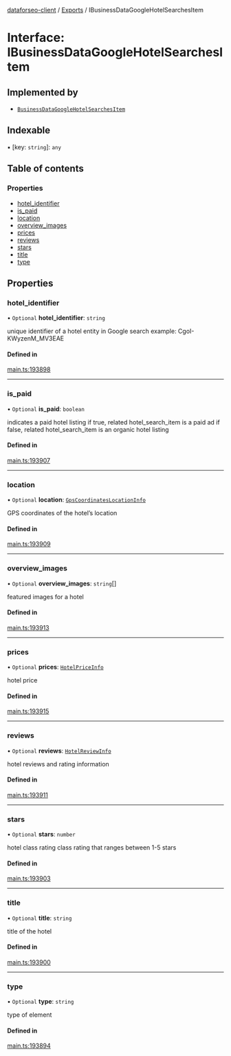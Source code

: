 [dataforseo-client](../README.md) / [Exports](../modules.md) / IBusinessDataGoogleHotelSearchesItem

# Interface: IBusinessDataGoogleHotelSearchesItem

## Implemented by

- [`BusinessDataGoogleHotelSearchesItem`](../classes/BusinessDataGoogleHotelSearchesItem.md)

## Indexable

▪ [key: `string`]: `any`

## Table of contents

### Properties

- [hotel\_identifier](IBusinessDataGoogleHotelSearchesItem.md#hotel_identifier)
- [is\_paid](IBusinessDataGoogleHotelSearchesItem.md#is_paid)
- [location](IBusinessDataGoogleHotelSearchesItem.md#location)
- [overview\_images](IBusinessDataGoogleHotelSearchesItem.md#overview_images)
- [prices](IBusinessDataGoogleHotelSearchesItem.md#prices)
- [reviews](IBusinessDataGoogleHotelSearchesItem.md#reviews)
- [stars](IBusinessDataGoogleHotelSearchesItem.md#stars)
- [title](IBusinessDataGoogleHotelSearchesItem.md#title)
- [type](IBusinessDataGoogleHotelSearchesItem.md#type)

## Properties

### hotel\_identifier

• `Optional` **hotel\_identifier**: `string`

unique identifier of a hotel entity in Google search
example:
CgoI-KWyzenM_MV3EAE

#### Defined in

[main.ts:193898](https://github.com/dataforseo/TypeScriptClient/blob/7ca1aa4/main.ts#L193898)

___

### is\_paid

• `Optional` **is\_paid**: `boolean`

indicates a paid hotel listing
if true, related hotel_search_item is a paid ad
if false, related hotel_search_item is an organic hotel listing

#### Defined in

[main.ts:193907](https://github.com/dataforseo/TypeScriptClient/blob/7ca1aa4/main.ts#L193907)

___

### location

• `Optional` **location**: [`GpsCoordinatesLocationInfo`](../classes/GpsCoordinatesLocationInfo.md)

GPS coordinates of the hotel’s location

#### Defined in

[main.ts:193909](https://github.com/dataforseo/TypeScriptClient/blob/7ca1aa4/main.ts#L193909)

___

### overview\_images

• `Optional` **overview\_images**: `string`[]

featured images for a hotel

#### Defined in

[main.ts:193913](https://github.com/dataforseo/TypeScriptClient/blob/7ca1aa4/main.ts#L193913)

___

### prices

• `Optional` **prices**: [`HotelPriceInfo`](../classes/HotelPriceInfo.md)

hotel price

#### Defined in

[main.ts:193915](https://github.com/dataforseo/TypeScriptClient/blob/7ca1aa4/main.ts#L193915)

___

### reviews

• `Optional` **reviews**: [`HotelReviewInfo`](../classes/HotelReviewInfo.md)

hotel reviews and rating information

#### Defined in

[main.ts:193911](https://github.com/dataforseo/TypeScriptClient/blob/7ca1aa4/main.ts#L193911)

___

### stars

• `Optional` **stars**: `number`

hotel class rating
class rating that ranges between 1-5 stars

#### Defined in

[main.ts:193903](https://github.com/dataforseo/TypeScriptClient/blob/7ca1aa4/main.ts#L193903)

___

### title

• `Optional` **title**: `string`

title of the hotel

#### Defined in

[main.ts:193900](https://github.com/dataforseo/TypeScriptClient/blob/7ca1aa4/main.ts#L193900)

___

### type

• `Optional` **type**: `string`

type of element

#### Defined in

[main.ts:193894](https://github.com/dataforseo/TypeScriptClient/blob/7ca1aa4/main.ts#L193894)

